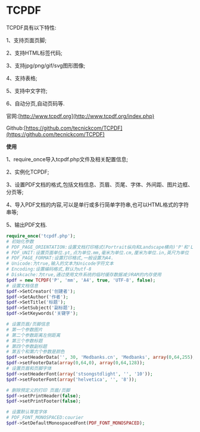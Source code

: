 # TCPDF

TCPDF具有以下特性:

1、支持页面页脚;

2、支持HTML标签代码;

3、支持jpg/png/gif/svg图形图像;

4、支持表格;

5、支持中文字符;

6、自动分页,自动页码等.

官网:[http://www.tcpdf.org](http://www.tcpdf.org/index.php)

Github:[https://github.com/tecnickcom/TCPDF](https://github.com/tecnickcom/TCPDF)

**使用**

1、require\_once导入tcpdf.php文件及相关配置信息;

2、实例化TCPDF;

3、设置PDF文档的格式,包括文档信息、页眉、页尾、字体、外间距、图片边框、分页等;

4、导入PDF文档的内容,可以是单行或多行简单字符串,也可以HTML格式的字符串等;

5、输出PDF文档.

```php
require_once('tcpdf.php');
# 初始化参数
# PDF_PAGE_ORIENTATION:设置文档打印格式(Portrait纵向和Landscape横向)'P'和'L'
# PDF_UNIT:设置页面单位.pt,点为单位.mm,毫米为单位.cm,厘米为单位.in,英尺为单位
# PDF_PAGE_FORMAT:设置打印格式,一般设置为A4.
# Unicode:为true,输入的文本为Unicode字符文本
# Encoding:设置编码格式,默认为utf-8
# Diskcache:为true,通过使用文件系统的临时缓存数据减少RAM的内存使用
$pdf = new TCPDF('P', 'mm', 'A4', true, 'UTF-8', false);
# 设置文档信息
$pdf->SetCreator('创建者');
$pdf->SetAuthor('作者');
$pdf->SetTitle('标题');
$pdf->SetSubject('副标题');
$pdf->SetKeywords('关键字');

# 设置页眉/页脚信息
# 第一个参数图片
# 第二个参数距离左侧距离
# 第三个参数标题
# 第四个参数副标题
# 第五个和第六个参数是颜色
$pdf->setHeaderData('', 30, 'Medbanks.cn', 'Medbanks', array(0,64,255), array(0,64,128));
$pdf->setFooterData(array(0,64,0), array(0,64,128));
# 设置页眉和页脚字体
$pdf->setHeaderFont(array('stsongstdlight', '', '10'));  
$pdf->setFooterFont(array('helvetica', '', '8'));  

# 删除预定义的打印 页眉/页脚
$pdf->setPrintHeader(false);
$pdf->setPrintFooter(false);

# 设置默认等宽字体
# PDF_FONT_MONOSPACED:courier
$pdf->SetDefaultMonospacedFont(PDF_FONT_MONOSPACED);
```



